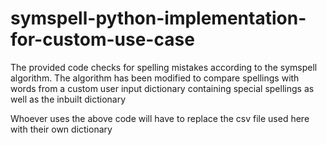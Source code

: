 # symspell-python-implementation-for-custom-use-case
The provided code checks for spelling mistakes according to the symspell algorithm. The algorithm has been modified to compare spellings with words from a custom user input dictionary containing special spellings as well as the inbuilt dictionary

Whoever uses the above code will have to replace the csv file used here with their own  dictionary
